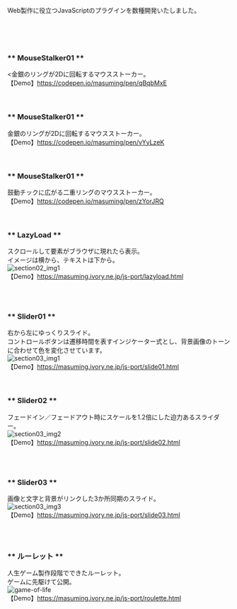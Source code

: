 <p>Web製作に役立つJavaScriptのプラグインを数種開発いたしました。</p>
<br><br><br>


### ** MouseStalker01 **<br>
<金銀のリングが2Dに回転するマウスストーカー。<br>
【Demo】https://codepen.io/masuming/pen/qBqbMxE<br>
<br><br>


### ** MouseStalker01 **<br>
金銀のリングが2Dに回転するマウスストーカー。<br>
【Demo】https://codepen.io/masuming/pen/vYyLzeK<br>
<br><br>


### ** MouseStalker01 **<br>
鼓動チックに広がる二重リングのマウスストーカー。<br>
【Demo】https://codepen.io/masuming/pen/zYorJRQ<br>
<br><br>



### ** LazyLoad **<br>
スクロールして要素がブラウザに現れたら表示。<br>
イメージは横から、テキストは下から。<br>
![section02_img1](https://user-images.githubusercontent.com/70561410/115105417-add28600-9f99-11eb-8041-bb81a5c3e192.png)<br>
【Demo】https://masuming.ivory.ne.jp/js-port/lazyload.html<br>

<br><br>


### ** Slider01 **<br>
右から左にゆっくりスライド。<br>
コントロールボタンは遷移時間を表すインジケーター式とし、背景画像のトーンに合わせて色を変化させています。<br>
![section03_img1](https://user-images.githubusercontent.com/70561410/115105493-4c5ee700-9f9a-11eb-9bce-7a58cc3b9963.png)<br>
【Demo】https://masuming.ivory.ne.jp/js-port/slide01.html<br>
<br><br>


### ** Slider02 **<br>
フェードイン／フェードアウト時にスケールを1.2倍にした迫力あるスライダー。<br>
![section03_img2](https://user-images.githubusercontent.com/70561410/115105503-597bd600-9f9a-11eb-832c-796a83e9f9d9.png)<br>
【Demo】https://masuming.ivory.ne.jp/js-port/slide02.html<br>

<br><br>


### ** Slider03 **<br>
画像と文字と背景がリンクした3か所同期のスライド。<br>
![section03_img3](https://user-images.githubusercontent.com/70561410/115105527-7adcc200-9f9a-11eb-81ed-badf89139935.png)<br>
【Demo】https://masuming.ivory.ne.jp/js-port/slide03.html<br>

<br><br>


### ** ルーレット **<br>
人生ゲーム製作段階でできたルーレット。<br>
ゲームに先駆けて公開。<br>
![game-of-life](https://user-images.githubusercontent.com/70561410/115106265-b7122180-9f9e-11eb-9aa1-8a587418d2ac.png)<br>
【Demo】https://masuming.ivory.ne.jp/js-port/roulette.html<br>


<br><br>
